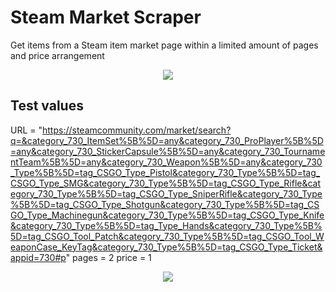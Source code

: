 # Steam Market Scraper
Get items from a Steam item market page within a limited amount of pages and price arrangement
<p align="center"><img src="https://github.com/gappro/Steam-market-scraper/assets/50177367/b3855bb2-56b2-4211-bf16-1081514a1b2f"></img></p>

## Test values
URL = "https://steamcommunity.com/market/search?q=&category_730_ItemSet%5B%5D=any&category_730_ProPlayer%5B%5D=any&category_730_StickerCapsule%5B%5D=any&category_730_TournamentTeam%5B%5D=any&category_730_Weapon%5B%5D=any&category_730_Type%5B%5D=tag_CSGO_Type_Pistol&category_730_Type%5B%5D=tag_CSGO_Type_SMG&category_730_Type%5B%5D=tag_CSGO_Type_Rifle&category_730_Type%5B%5D=tag_CSGO_Type_SniperRifle&category_730_Type%5B%5D=tag_CSGO_Type_Shotgun&category_730_Type%5B%5D=tag_CSGO_Type_Machinegun&category_730_Type%5B%5D=tag_CSGO_Type_Knife&category_730_Type%5B%5D=tag_Type_Hands&category_730_Type%5B%5D=tag_CSGO_Tool_Patch&category_730_Type%5B%5D=tag_CSGO_Tool_WeaponCase_KeyTag&category_730_Type%5B%5D=tag_CSGO_Type_Ticket&appid=730#p"
pages = 2
price = 1
<p align="center"><img src="https://github.com/gappro/Steam-market-scraper/assets/50177367/e866f922-5309-49e0-9462-77deac98bfe7"></img></p>
